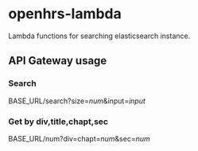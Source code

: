 # openhrs-lambda
Lambda functions for searching elasticsearch instance.

## API Gateway usage
### Search
BASE_URL/search?size=*num*&input=*input*
### Get by div,title,chapt,sec
BASE_URL/num?div=chapt=*num*&sec=*num*
